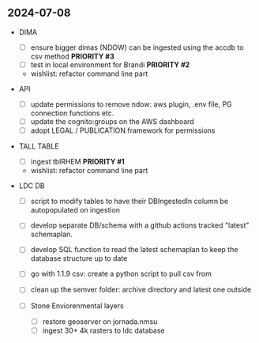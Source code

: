 ## 2024-07-08
- DIMA
  - [ ] ensure bigger dimas (NDOW) can be ingested using the accdb to csv method **PRIORITY #3**
  - [ ] test in local environment for Brandi **PRIORITY #2**
  - wishlist: refactor command line part

- API
  - [ ] update permissions to remove ndow: aws plugin, .env file, PG connection functions etc. 
  - [ ] update the cognito:groups on the AWS dashboard
  - [ ] adopt LEGAL / PUBLICATION framework for permissions

- TALL TABLE
  - [ ] ingest tblRHEM **PRIORITY #1**
  - wishlist: refactor command line part


- LDC DB
  - [ ] script to modify tables to have their DBIngestedIn column be autopopulated on ingestion
  - [ ] develop separate DB/schema with a github actions tracked "latest" schemaplan. 
  - [ ] develop SQL function to read the latest schemaplan to keep the database structure up to date
  - [ ] go with 1.1.9 csv: create a python script to pull csv from 
  - [ ] clean up the semver folder: archive directory and latest one outside
  
  - [ ] Stone Enviorenmental layers
    - [ ] restore geoserver on jornada.nmsu
    - [ ] ingest 30+ 4k rasters to ldc database
